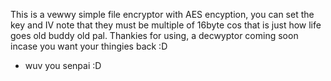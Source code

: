 This is a vewwy simple file encryptor with AES encyption, you can set the key and IV note that they must be multiple of 16byte cos that is just how life goes old buddy old pal. Thankies for using, a decwyptor coming soon incase you want your thingies back :D
- wuv you senpai :D
